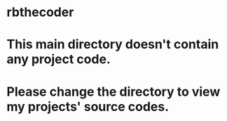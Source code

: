 # rbthecoder
# This main directory doesn't contain any project code.
# Please change the directory to view my projects' source codes.
